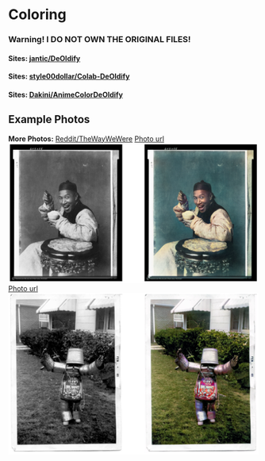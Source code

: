 # Coloring
### Warning! I DO NOT OWN THE ORIGINAL FILES!
#### Sites: [jantic/DeOldify](https://github.com/jantic/DeOldify)
#### Sites: [style00dollar/Colab-DeOldify](https://github.com/styler00dollar/Colab-DeOldify)
#### Sites: [Dakini/AnimeColorDeOldify](https://github.com/Dakini/AnimeColorDeOldify)
## Example Photos
**More Photos:** [Reddit/TheWayWeWere](https://www.reddit.com/r/TheWayWeWere/)
[Photo url](https://imgur.com/gallery/4B45KsW) <br>
![EatingRice](https://raw.githubusercontent.com/vd3007/Coloring/main/ExamplePhotos/rice.png "Eating rice China")
[Photo url](https://imgur.com/gallery/piKmQwn) <br>
![Robot](https://raw.githubusercontent.com/vd3007/Coloring/main/ExamplePhotos/robot.png "Dressed as Robot")

